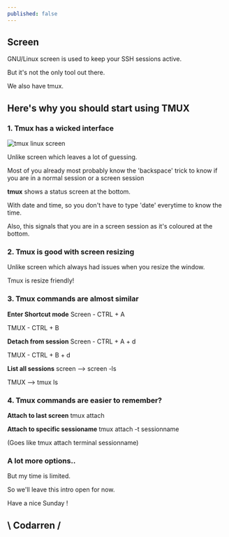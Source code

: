 ```yaml
---
published: false
---
```

## Screen

GNU/Linux screen is used to keep your SSH sessions active.

But it's not the only tool out there.

We also have tmux.

## Here's why you should start using TMUX

### 1. Tmux has a wicked interface

![tmux linux screen](https://github.com/codarrenvelvindron/codarrenvelvindron.github.io/raw/master/images/tmux_1.png)

Unlike screen which leaves a lot of guessing.

Most of you already most probably know the 'backspace' trick to know if you are in a normal session or a screen session

**tmux** shows a status screen at the bottom.

With date and time, so you don't have to type 'date' everytime to know the time.

Also, this signals that you are in a screen session as it's coloured at the bottom.


### 2. Tmux is good with screen resizing

Unlike screen which always had issues when you resize the window.

Tmux is resize friendly!


### 3. Tmux commands are almost similar
**Enter Shortcut mode**
Screen - CTRL + A

TMUX - CTRL + B

**Detach from session**
Screen - CTRL + A + d

TMUX - CTRL + B + d

**List all sessions**
screen --> screen -ls

TMUX --> tmux ls

### 4. Tmux commands are easier to remember?
**Attach to last screen**
tmux attach

**Attach to specific sessioname**
tmux attach -t sessionname

(Goes like tmux attach terminal sessionname)


### A lot more options..
But my time is limited.

So we'll leave this intro open for now.

Have a nice Sunday !

## \ Codarren /